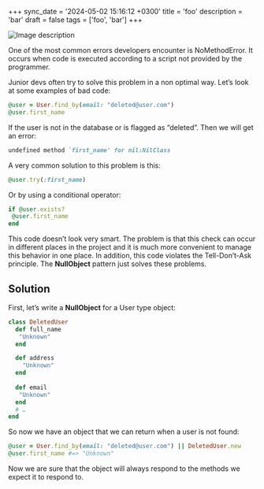 +++
sync_date = '2024-05-02 15:16:12 +0300'
title = 'foo'
description = 'bar'
draft = false
tags = ['foo', 'bar']
+++

![Image description](https://dev-to-uploads.s3.amazonaws.com/uploads/articles/qxvcqxyr3cymikwwh11y.png)

One of the most common errors developers encounter is NoMethodError. It occurs when code is executed according to a script not provided by the programmer.

Junior devs often try to solve this problem in a non optimal way. Let’s look at some examples of bad code:
```ruby
@user = User.find_by(email: "deleted@user.com")
@user.first_name
```
If the user is not in the database or is flagged as “deleted”.
Then we will get an error:
```ruby
undefined method `first_name' for nil:NilClass
```
A very common solution to this problem is this:
```ruby
@user.try(:first_name)
```
Or by using a conditional operator:
```ruby
if @user.exists?
 @user.first_name
end
```
This code doesn’t look very smart. The problem is that this check can occur in different places in the project and it is much more convenient to manage this behavior in one place. In addition, this code violates the Tell-Don’t-Ask principle. The **NullObject** pattern just solves these problems.

## Solution
First, let’s write a **NullObject** for a User type object:

```ruby
class DeletedUser
  def full_name
   "Unknown"
  end

  def address
    "Unknown"
  end
  
  def email
   "Unknown"
  end
  # …
end
```
So now we have an object that we can return when a user is not found:
```ruby
@user = User.find_by(email: "deleted@user.com") || DeletedUser.new
@user.first_name #=> "Unknown"
```
Now we are sure that the object will always respond to the methods we expect it to respond to.